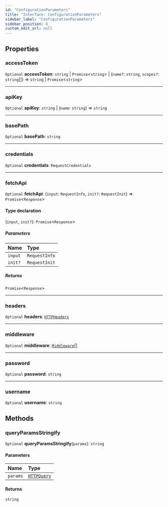 ```yaml
---
id: "ConfigurationParameters"
title: "Interface: ConfigurationParameters"
sidebar_label: "ConfigurationParameters"
sidebar_position: 0
custom_edit_url: null
---
```


## Properties

### accessToken

 `Optional` **accessToken**: `string` \| `Promise`<`string`\> \| (`name?`: `string`, `scopes?`: `string`[]) => `string` \| `Promise`<`string`\>

___

### apiKey

 `Optional` **apiKey**: `string` \| (`name`: `string`) => `string`

___

### basePath

 `Optional` **basePath**: `string`

___

### credentials

 `Optional` **credentials**: `RequestCredentials`

___

### fetchApi

 `Optional` **fetchApi**: (`input`: `RequestInfo`, `init?`: `RequestInit`) => `Promise`<`Response`\>

#### Type declaration

(`input`, `init?`): `Promise`<`Response`\>

##### Parameters

| Name | Type |
| :------ | :------ |
| `input` | `RequestInfo` |
| `init?` | `RequestInit` |

##### Returns

`Promise`<`Response`\>

___

### headers

 `Optional` **headers**: [`HTTPHeaders`](../modules.md#httpheaders)

___

### middleware

 `Optional` **middleware**: [`Middleware`](Middleware.md)[]

___

### password

 `Optional` **password**: `string`

___

### username

 `Optional` **username**: `string`

## Methods

### queryParamsStringify

`Optional` **queryParamsStringify**(`params`): `string`

#### Parameters

| Name | Type |
| :------ | :------ |
| `params` | [`HTTPQuery`](../modules.md#httpquery) |

#### Returns

`string`
